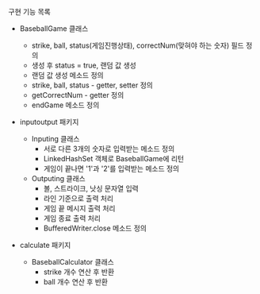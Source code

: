 구현 기능 목록

- BaseballGame 클래스
    - strike, ball, status(게임진행상태), correctNum(맞혀야 하는 숫자) 필드 정의
    - 생성 후 status = true, 랜덤 값 생성
    - 랜덤 값 생성 메소드 정의
    - strike, ball, status - getter, setter 정의
    - getCorrectNum - getter 정의
    - endGame 메소드 정의

- inputoutput 패키지
    - Inputing 클래스
        - 서로 다른 3개의 숫자로 입력받는 메소드 정의
        - LinkedHashSet 객체로 BaseballGame에 리턴
        - 게임이 끝나면 '1'과 '2'를 입력받는 메소드 정의
    - Outputing 클래스
        - 볼, 스트라이크, 낫싱 문자열 입력
        - 라인 기준으로 출력 처리
        - 게임 끝 메시지 출력 처리
        - 게임 종료 출력 처리
        - BufferedWriter.close 메소드 정의

- calculate 패키지
    - BaseballCalculator 클래스
        - strike 개수 연산 후 반환
        - ball 개수 연산 후 반환